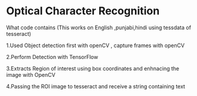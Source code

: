 # Optical Character Recognition
What code contains (This works on English ,punjabi,hindi using tessdata of tesseract)

1.Used Object detection first with openCV , capture frames with openCV

2.Perform Detection with TensorFlow 

3.Extracts Region of interest using box coordinates and enhnacing the image with OpenCV

4.Passing the ROI image to tesseract and receive a string containing text


